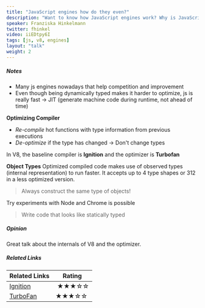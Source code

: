 ```yaml
---
title: "JavaScript engines how do they even?"
description: "Want to know how JavaScript engines work? Why is JavaScript so fast? What is just-in-time compilation? We’ll look at basic concepts of compilers, challenges posed by modern JavaScript, and how to write compiler-friendly JavaScript."
speaker: Franziska Hinkelmann
twitter: fhinkel
video: iiEDtpy6I
tags: [js, v8, engines]
layout: "talk"
weight: 2
---
```


<article id="1">

##### Notes

- Many js engines nowadays that help competition and improvement
- Even though being dynamically typed makes it harder to optimize, js is really fast -> JIT (generate machine code during runtime, not ahead of time)

**Optimizing Compiler**
- _Re-compile_ hot functions with type information from previous executions
- _De-optimize_ if the type has changed -> Don't change types

In V8, the baseline compiler is **Ignition** and the optimizer is **Turbofan**

**Object Types**
Optimized compiled code makes use of observed types (internal representation) to run faster. It accepts up to 4 type shapes or 312 in a less optimized version.

> Always construct the same type of objects!  

Try experiments with Node and Chrome is possible

> Write code that looks like statically typed  

</article>

<article id="2">

##### Opinion

Great talk about the internals of V8 and the optimizer.

</article>

<article id="3">

##### Related Links

Related Links | Rating
--- | ---
[Ignition](https://v8project.blogspot.com.es/2016/08/firing-up-ignition-interpreter.html) | ★★★☆☆
[TurboFan](https://blog.chromium.org/2015/07/revving-up-javascript-performance-with.html) | ★★★☆☆

</article>